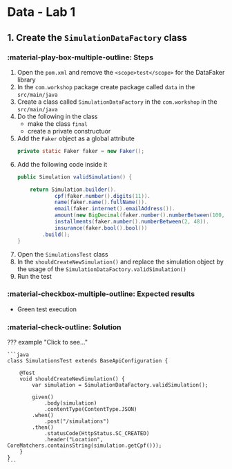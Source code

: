 # Data - Lab 1

## 1. Create the `SimulationDataFactory` class

### :material-play-box-multiple-outline: Steps

1. Open the `pom.xml` and remove the `<scope>test</scope>` for the DataFaker library
2. In the `com.workshop` package create package called `data` in the `src/main/java` 
3. Create a class called `SimulationDataFactory` in the `com.workshop` in the `src/main/java`
4. Do the following in the class
    - make the class `final`
    - create a private constructuor
5. Add the `Faker` object as a global attribute
    ```java
    private static Faker faker = new Faker();
    ```
6. Add the following code inside it
    ```java
    public Simulation validSimulation() {

        return Simulation.builder().
                cpf(faker.number().digits(11)).
                name(faker.name().fullName()).
                email(faker.internet().emailAddress()).
                amount(new BigDecimal(faker.number().numberBetween(100, 40000))).
                installments(faker.number().numberBetween(2, 48)).
                insurance(faker.bool().bool())
            .build();
    }
    ```
7. Open the `SimulationsTest` class
8. In the `shouldCreateNewSimulation()` and replace the simulation object by the usage of the `SimulationDataFactory.validSimulation()`
9.  Run the test

### :material-checkbox-multiple-outline: Expected results

- Green test execution

### :material-check-outline: Solution

??? example "Click to see..."

    ```java
    class SimulationsTest extends BaseApiConfiguration {

        @Test
        void shouldCreateNewSimulation() {
            var simulation = SimulationDataFactory.validSimulation();

            given()
                .body(simulation)
                .contentType(ContentType.JSON)
            .when()
                .post("/simulations")
            .then()
                .statusCode(HttpStatus.SC_CREATED)
                .header("Location", CoreMatchers.containsString(simulation.getCpf()));
        }
    }
    ```
